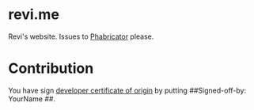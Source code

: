 # revi.me

Revi's website. Issues to [Phabricator](https://phab.revi.ml) please. 

# Contribution

You have sign [developer certificate of origin](http://developercertificate.org) by putting ##Signed-off-by: YourName <email>##.
